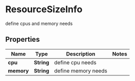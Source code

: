 

# ResourceSizeInfo

define cpus and memory needs

## Properties

Name | Type | Description | Notes
------------ | ------------- | ------------- | -------------
**cpu** | **String** | define cpu needs | 
**memory** | **String** | define memory needs | 



